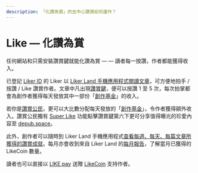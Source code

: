 ```yaml
---
description: 「化讚為賞」的去中心讚賞如何運作？
---
```


# Like — 化讚為賞

任何網站和只需安裝讚賞鍵就能化讚為賞 — — 讀者每一按讚，作者都能獲得收入。

已登記 [Liker ID](../liker-id/) 的 Liker 以 [Liker Land 手機應用程式閱讀文章](download.md)，可方便地拍手 / 按讚 / Like 讚賞作者。文章中凡出現[讚賞鍵](../creator/)，便可以按讚 1 至 5 次，每次拍掌都會為創作者獲得每天發放其中一部份「[創作基金](../civic-liker/creators-fund.md)」的收入。

若你是[讚賞公民](../civic-liker/)，更可以大比數分配每天發放的「[創作基金](../civic-liker/creators-fund.md)」，令作者獲得額外收入。讚賞公民獨有 [Super Like](superlike.md) 功能點擊讚賞鍵第六下更可分享值得曝光的珍愛內容至 [depub.space](../depub.space/)。

此外，創作者可以隨時到 Liker Land 手機應用程式[查看每週、每天、每篇文章所獲得的讚賞成就](../creatortools/rewards.md)。每月亦會收到來自 Liker Land 的[每月報告](../creatortools/monthly-report.md)，了解當月已獲得的 LikeCoin 數量。

讀者也可以直接以 [LIKE pay](../../general-guides/wallet/like-pay.md) 送贈 [LikeCoin](https://like.co/) 支持作者。
